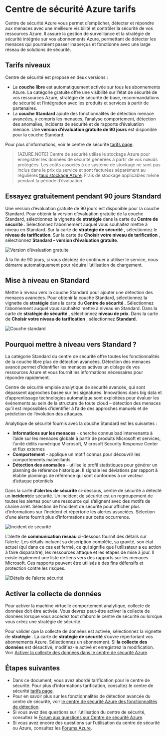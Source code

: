 <properties
   pageTitle="Centre de sécurité tarifs | Microsoft Azure"
   description="Cet article fournit des informations sur les tarifs des Azure le centre de sécurité."
   services="security-center"
   documentationCenter="na"
   authors="TerryLanfear"
   manager="MBaldwin"
   editor=""/>

<tags
   ms.service="security-center"
   ms.devlang="na"
   ms.topic="article"
   ms.tgt_pltfrm="na"
   ms.workload="na"
   ms.date="10/12/2016"
   ms.author="terrylan"/>

# <a name="azure-security-center-pricing"></a>Centre de sécurité Azure tarifs

Centre de sécurité Azure vous permet d’empêcher, détecter et répondre aux menaces avec une meilleure visibilité et contrôler la sécurité de vos ressources Azure. Il assure la gestion de surveillance et la stratégie de sécurité intégrée sur vos abonnements Azure, permettant de détecter les menaces qui pourraient passer inaperçus et fonctionne avec une large réseau de solutions de sécurité.

## <a name="pricing-tiers"></a>Tarifs niveaux

Centre de sécurité est proposé en deux versions :

- La **couche libre** est automatiquement activée sur tous les abonnements Azure. La catégorie gratuite offre une visibilité sur l’état de sécurité de vos ressources Azure, stratégie de sécurité de base, recommandations de sécurité et l’intégration avec les produits et services à partir de partenaires.
- La **couche Standard** ajoute des fonctionnalités de détection menace avancées, y compris les menaces, l’analyse comportement, détection des anomalies, incidents de sécurité et de rapports d’évaluation menace. Une **version d’évaluation gratuite de 90 jours** est disponible pour la couche Standard.

Pour plus d’informations, voir le centre de sécurité [tarifs page](https://azure.microsoft.com/pricing/details/security-center/).

> [AZURE.NOTE] Centre de sécurité utilise le stockage Azure pour enregistrer les données de sécurité générées à partir de vos nœuds protégées. Les coûts associés à ce système de stockage ne sont pas inclus dans le prix du service et sont facturées séparément au régulières [taux stockage Azure](https://azure.microsoft.com/pricing/details/storage/blobs/). Frais de stockage applicables même pendant la période d’évaluation.

## <a name="try-standard-free-for-90-days"></a>Essayez gratuitement pendant 90 jours Standard

Une version d’évaluation gratuite de 90 jours est disponible pour la couche Standard. Pour obtenir la version d’évaluation gratuite de la couche Standard, sélectionnez la vignette de **stratégie** dans la carte du **Centre de sécurité** . Sélectionnez l’abonnement auquel vous souhaitez mettre à niveau en Standard. Sur la carte de **stratégie de sécurité** , sélectionnez le **niveau de tarification**. Sur la carte de **Choisir votre niveau de tarification** , sélectionnez **Standard – version d’évaluation gratuite**.

![Version d’évaluation gratuite][1]

À la fin de 90 jours, si vous décidez de continuer à utiliser le service, nous démarre automatiquement pour réduire l’utilisation de chargement.

## <a name="upgrade-to-standard"></a>Mise à niveau en Standard

Mettre à niveau vers la couche Standard pour ajouter une détection des menaces avancées. Pour obtenir la couche Standard, sélectionnez la vignette de **stratégie** dans la carte du **Centre de sécurité** . Sélectionnez l’abonnement auquel vous souhaitez mettre à niveau en Standard. Dans la carte de **stratégie de sécurité** , sélectionnez **niveau de prix**. Dans la carte de **Choisir votre niveau de tarification** , sélectionnez **Standard**.

![Couche standard][2]

## <a name="why-upgrade-to-standard"></a>Pourquoi mettre à niveau vers Standard ?

La catégorie Standard du centre de sécurité offre toutes les fonctionnalités de la couche libre plus de détection avancées. Détection des menaces avancé permet d’identifier les menaces actives un ciblage de vos ressources Azure et vous fournit les informations nécessaires pour répondre rapidement.

Centre de sécurité emploie analytique de sécurité avancés, qui sont dépassent approches basée sur les signatures. Innovations dans big data et d’apprentissage technologies automatique sont exploitées pour évaluer les événements au sein de la structure de toute cloud – détection des menaces qu’il est impossibles d’identifier à l’aide des approches manuels et de prédiction de l’évolution des attaques.

Analytique de sécurité fournis avec la couche Standard est les suivantes :

- **Informations sur les menaces** - cherche connus bad intervenants à l’aide sur les menaces globale à partir de produits Microsoft et services, l’unité délits numérique Microsoft, Microsoft Security Response Center et flux externes
- **Comportement** - applique un motif connus pour découvrir les comportements malveillants
- **Détection des anomalies** - utilise le profil statistiques pour générer un planning de référence historique. Il signale les déviations par rapport à établie plannings de référence qui sont conformes à un vecteur d’attaque potentiels

Dans la carte **d’alertes de sécurité** ci-dessous, centre de sécurité a détecté un **incident**de sécurité. Un incident de sécurité est un regroupement de toutes les alertes pour une ressource qui s’alignent avec des motifs de chaîne arrêt. Sélection de l’incident de sécurité pour afficher plus d’informations sur l’incident et répertorie les alertes associées. Sélection d’une alerte fournit plus d’informations sur cette occurrence.

![Incident de sécurité][3]

L’alerte de **communication réseau** ci-dessous fournit des détails sur l’alerte. Les détails incluent sa description complète, sa gravité, son état actuel (qui dans ce cas est fermé, ce qui signifie que l’utilisateur a eu action à faire disparaître), les ressources attaque et les étapes de mise à jour. Il existe également une liste de liens vers des rapports sur les menaces Microsoft. Ces rapports peuvent être utilisés à des fins défensifs et protection contre les risques.

![Détails de l’alerte sécurité][4]

## <a name="enable-data-collection"></a>Activer la collecte de données

Pour activer la machine virtuelle comportement analytique, collecte de données doit être activée. Vous devrez peut-être activer la collecte de données lorsque vous accédez tout d’abord le centre de sécurité ou lorsque vous créez une stratégie de sécurité.

Pour valider que la collecte de données est activée, sélectionnez la vignette de **stratégie** . La carte de **stratégie de sécurité** s’ouvre répertoriant vos abonnements Azure. Sélectionnez un abonnement. Si **la collecte des données** est désactivé, modifiez-le activé et enregistrez la modification. Voir [Activer la collecte des données dans le centre de sécurité Azure](security-center-enable-data-collection.md).

## <a name="next-steps"></a>Étapes suivantes

- Dans ce document, vous avez abordé tarification pour le centre de sécurité. Pour plus d’informations tarification, consultez le centre de sécurité [tarifs page](https://azure.microsoft.com/pricing/details/security-center/).
- Pour en savoir plus sur les fonctionnalités de détection avancée du centre de sécurité, voir [le centre de sécurité Azure des fonctionnalités de détection](security-center-detection-capabilities.md).
- Si vous avez des questions sur l’utilisation du centre de sécurité, consultez le [Forum aux questions sur Centre de sécurité Azure](security-center-faq.md).
- Si vous avez encore des questions sur l’utilisation du centre de sécurité ou Azure, consultez les [Forums Azure](https://social.msdn.microsoft.com/Forums/home?forum=AzureSecurityCenter&filter=alltypes&sort=lastpostdesc).

<!--Image references-->
[1]: ./media/security-center-pricing/free-trial.png
[2]: ./media/security-center-pricing/standard.png
[3]: ./media/security-center-pricing/incident.png
[4]: ./media/security-center-pricing/network-alert.png
